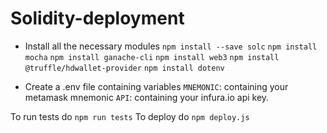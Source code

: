 # Solidity-deployment
- Install all the necessary modules
`npm install --save solc`
`npm install mocha`
`npm install ganache-cli`
`npm install web3`
`npm install @truffle/hdwallet-provider`
`npm install dotenv`

- Create a .env file containing variables
	`MNEMONIC`: containing your metamask mnemonic
	`API`: containing your infura.io api key.

To run tests do `npm run tests`
To deploy do `npm deploy.js`
